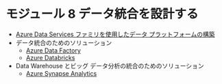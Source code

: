 # モジュール 8 データ統合を設計する

- [Azure Data Services ファミリを使用したデータ プラットフォームの構築](mod08-01-data-platform.md)
- データ統合のためのソリューション
  - [Azure Data Factory](mod08-02-data-factory.md)
  - [Azure Databricks](mod08-03-databricks.md)
- Data Warehouse とビッグ データ分析の統合のためのソリューション
  - [Azure Synapse Analytics](mod08-04-synapse-analytics.md)
